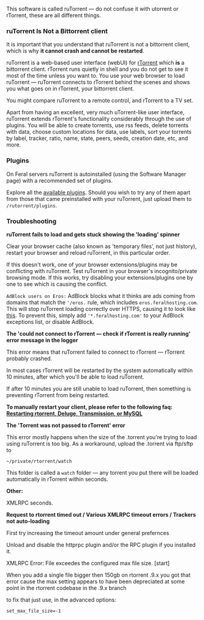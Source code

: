 
This software is called ruTorrent — do not confuse it with utorrent or rTorrent, these are all different things.

### ruTorrent Is Not a Bittorrent client

It is important that you understand that ruTorrent is not a bittorrent client, which is why **it cannot crash and cannot be restarted**.

ruTorrent is a web-based user interface (webUI) for [rTorrent](http://www.feralhosting.com/heron/faq/view?question=2) which **is** a bittorrent client. rTorrent runs quietly in shell and you do not get to see it most of the time unless you want to. You use your web browser to load ruTorrent — ruTorrent connects to rTorrent behind the scenes and shows you what goes on in rTorrent, your bittorrent client.

You might compare ruTorrent to a remote control, and rTorrent to a TV set.

Apart from having an excellent, very much uTorrent-like user interface, ruTorrent extends rTorrent's functionality considerably through the use of plugins. You will be able to create torrents, use rss feeds, delete torrents with data, choose custom locations for data, use labels, sort your torrents by label, tracker, ratio, name, state, peers, seeds, creation date, etc, and more.

### Plugins

On Feral servers ruTorrent is autoinstalled (using the Software Manager page) with a recommended set of plugins.

Explore all the [available plugins](http://code.google.com/p/rutorrent/wiki/Plugins). Should you wish to try any of them apart from those that came preinstalled with your ruTorrent, just upload them to `/rutorrent/plugins`.

### Troubleshooting

**ruTorrent fails to load and gets stuck showing the 'loading' spinner**

Clear your browser cache (also known as 'temporary files', not just history), restart your browser and reload ruTorrent, in this particular order.

If this doesn't work, one of your browser extensions/plugins may be conflicting with ruTorrent. Test ruTorrent in your browser's incognito/private browsing mode. If this works, try disabling your extensions/plugins one by one to see which is causing the conflict.

`AdBlock users on Eros:` AdBlock blocks what it thinks are ads coming from domains that match the `'/eros.` rule, which includes `eros.feralhosting.com`. This will stop ruTorrent loading correctly over HTTPS, causing it to look like [this](http://i.imgur.com/PLvPCy3.png). To prevent this, simply add `'*.feralhosting.com'` to your AdBlock exceptions list, or disable AdBlock.

**The 'could not connect to rTorrent — check if rTorrent is really running' error message in the logger**

This error means that ruTorrent failed to connect to rTorrent — rTorrent probably crashed.

In most cases rTorrent will be restarted by the system automatically within 10 minutes, after which you'll be able to load ruTorrent.

If after 10 minutes you are still unable to load ruTorrent, then something is preventing rTorrent from being restarted.

**To manually restart your client, please refer to the following faq: [Restarting rtorrent, Deluge, Transmission, or MySQL](/faq/view?question=158)**

**The 'Torrent was not passed to rTorrent' error**

This error mostly happens when the size of the .torrent you're trying to load using ruTorrent is too big. As a workaround, upload the .torrent via ftp/sftp to

```
~/private/rtorrent/watch
```

This folder is called a `watch` folder — any torrent you put there will be loaded automatically in rTorrent within seconds.

**Other:**

XMLRPC seconds.

**Request to rtorrent timed out / Various XMLRPC timeout errors / Trackers not auto-loading**

First try increasing the timeout amount under general prefernces

Unload and disable the httprpc plugin and/or the RPC plugin if you installed it.

XMLRPC Error: File exceedes the configured max file size. [start]

When you add a single file bigger then 150gb on rtorrent .9.x you got that error cause the max setting appears to have been depreciated at some point in the rtorrent codebase in the .9.x branch

to fix that just use, in the advanced options:

```
set_max_file_size=-1
```






